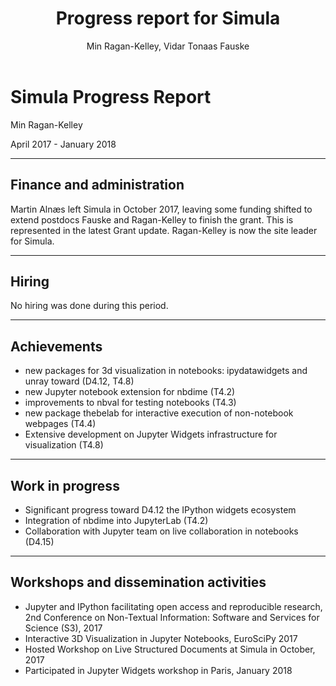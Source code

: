 ﻿---
layout: page
title: "Progress report for Simula"
theme: white
transition: none
author: Min Ragan-Kelley, Vidar Tonaas Fauske
period: Reporting period from March 2017 to June 2018
---

# Simula Progress Report

Min Ragan-Kelley

April 2017 - January 2018

---

## Finance and administration

Martin Alnæs left Simula in October 2017, leaving some funding shifted to extend postdocs Fauske and Ragan-Kelley to finish the grant. This is represented in the latest Grant update. Ragan-Kelley is now the site leader for Simula.


---
## Hiring

No hiring was done during this period.

---
## Achievements

- new packages for 3d visualization in notebooks: ipydatawidgets and unray toward (D4.12, T4.8)
- new Jupyter notebook extension for nbdime (T4.2)
- improvements to nbval for testing notebooks (T4.3)
- new package thebelab for interactive execution of non-notebook webpages (T4.4)
- Extensive development on Jupyter Widgets infrastructure for visualization (T4.8)

---
## Work in progress

- Significant progress toward D4.12 the IPython widgets ecosystem
- Integration of nbdime into JupyterLab (T4.2)
- Collaboration with Jupyter team on live collaboration in notebooks (D4.15)

---
## Workshops and dissemination activities

- Jupyter and IPython facilitating open access and reproducible research, 2nd Conference on Non-Textual Information: Software and Services for Science (S3), 2017
- Interactive 3D Visualization in Jupyter Notebooks, EuroSciPy 2017
- Hosted Workshop on Live Structured Documents at Simula in October, 2017
- Participated in Jupyter Widgets workshop in Paris, January 2018


</section>
